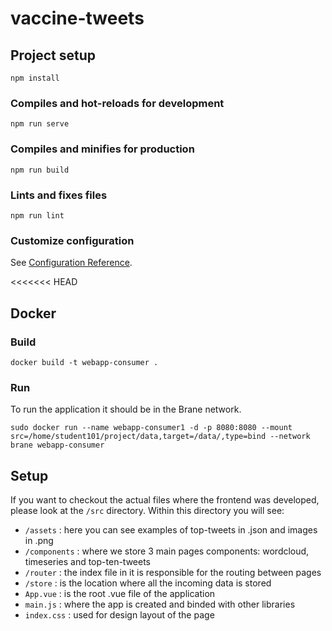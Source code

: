 # vaccine-tweets

## Project setup
```
npm install
```

### Compiles and hot-reloads for development
```
npm run serve
```

### Compiles and minifies for production
```
npm run build
```

### Lints and fixes files
```
npm run lint
```

### Customize configuration
See [Configuration Reference](https://cli.vuejs.org/config/).


<<<<<<< HEAD
## Docker

### Build
```
docker build -t webapp-consumer .
```

### Run

To run the application it should be in the Brane network. 

```
sudo docker run --name webapp-consumer1 -d -p 8080:8080 --mount src=/home/student101/project/data,target=/data/,type=bind --network brane webapp-consumer
```

## Setup

If you want to checkout the actual files where the frontend was developed, please look at the `/src` directory. Within this directory you will see:
- `/assets` : here you can see examples of top-tweets in .json and images in .png
- `/components` : where we store 3 main pages components:  wordcloud, timeseries and top-ten-tweets
- `/router` : the index file in it is responsible for the routing between pages
- `/store` : is the location where all the incoming data is stored
- `App.vue` : is the root .vue file of the application
- `main.js` : where the app is created and binded with other libraries
- `index.css` : used for design layout of the page
